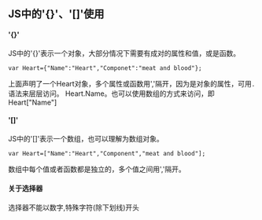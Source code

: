 ## JS中的'{}'、'[]'使用
#### '{}'
JS中的'{}'表示一个对象，大部分情况下需要有成对的属性和值，或是函数。

    var Heart={"Name":"Heart","Componet":"meat and blood"};
上面声明了一个Heart对象，多个属性或函数用','隔开，因为是对象的属性，可用`.`语法来层层访问。
Heart.Name。也可以使用数组的方式来访问，即Heart["Name"]

#### '[]'
JS中的'[]'表示一个数组，也可以理解为数组对象。

    var Heart=["Name":"Heart","Component","meat and blood"];

数组中每个值或者函数都是独立的，多个值之间用','隔开。

#### 关于选择器
选择器不能以数字,特殊字符(除下划线)开头
